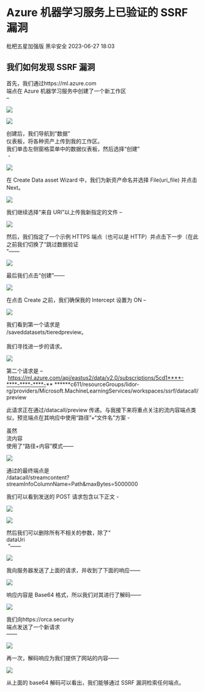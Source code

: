 #  Azure 机器学习服务上已验证的 SSRF 漏洞   
枇杷五星加强版  黑伞安全   2023-06-27 18:03  
  
## 我们如何发现 SSRF 漏洞  
  
  
首先，我们通过https://ml.azure.com  
端点在 Azure 机器学习服务中创建了一个新工作区  
–  
  
![](https://mmbiz.qpic.cn/mmbiz_png/ZS0VQrDMfGp9U96DdBbTIjzVElRNbSRZykGOIomLHyaZwcqPRa7oQLuWJBgU5CvZzgErVGW0elWrqLc6LzWskg/640?wx_fmt=png "")  
  
![](https://mmbiz.qpic.cn/mmbiz_png/ZS0VQrDMfGp9U96DdBbTIjzVElRNbSRZGpw4mSK6NUOVUzb33zckibkyG3EwR8AIlCX63CSQGcv5qNan0Cq6Ifw/640?wx_fmt=png "")  
  
创建后，我们导航到“数据”  
仪表板，将各种资产上传到我的工作区。  
我们单击左侧窗格菜单中的数据仪表板，然后选择“创建”  
 -  
  
![](https://mmbiz.qpic.cn/mmbiz_png/ZS0VQrDMfGp9U96DdBbTIjzVElRNbSRZRhMR1Riaic6q3GQIIzSQYlRia4j8qMe0EYDxD3vTXaYicR7WEQ8icyjz8TQ/640?wx_fmt=png "")  
  
在 Create Data asset Wizard 中，我们为新资产命名并选择 File(uri_file) 并点击 Next。  
  
![](https://mmbiz.qpic.cn/mmbiz_png/ZS0VQrDMfGp9U96DdBbTIjzVElRNbSRZ5oQGetzASSic3OEPad2icBQwymSUzhLcO2KYGE8fYibDltzia2gNE1G3Fg/640?wx_fmt=png "")  
  
我们继续选择“来自 URI”以上传我新指定的文件 –  
  
![](https://mmbiz.qpic.cn/mmbiz_png/ZS0VQrDMfGp9U96DdBbTIjzVElRNbSRZtLx1b5ZsL6xNicN2zpb0h2icub9C063FKD6NxkPzUibjxhBQcPAFJHQuQ/640?wx_fmt=png "")  
  
然后，我们指定了一个示例 HTTPS 端点（也可以是 HTTP）并点击下一步（在此之前我们切换了“跳过数据验证  
”——  
  
![](https://mmbiz.qpic.cn/mmbiz_png/ZS0VQrDMfGp9U96DdBbTIjzVElRNbSRZamOknw6xBCdUWxL0gIoPTribx1c5xAbicXLugmibvQKF2ia01EvQ9dVrTQ/640?wx_fmt=png "")  
  
最后我们点击“创建”——  
  
![](https://mmbiz.qpic.cn/mmbiz_png/ZS0VQrDMfGp9U96DdBbTIjzVElRNbSRZaRe24lLRYHU8EoZEtjqicA6rshicJVmEpLCA0BdgD7nofPTqYNKF1fqw/640?wx_fmt=png "")  
  
在点击 Create 之前，我们确保我的 Intercept 设置为 ON –  
  
![](https://mmbiz.qpic.cn/mmbiz_png/ZS0VQrDMfGp9U96DdBbTIjzVElRNbSRZVlUloWgxzc1MpUZyNnfPHMTG7byteH4hNKibpLSbzH3sadKeXFFUXJg/640?wx_fmt=png "")  
  
我们看到第一个请求是  
/saveddatasets/tieredpreview。  
   
我们寻找进一步的请求。  
  
![](https://mmbiz.qpic.cn/mmbiz_png/ZS0VQrDMfGp9U96DdBbTIjzVElRNbSRZ5WJULNoiac6VRQicU9NpXbJm7yguFenPNmBWBPgXFS2DzVEfNafQk5Qg/640?wx_fmt=png "")  
  
第二个请求是 – https://ml.azure.com/api/eastus2/data/v2.0/subscriptions/5cd1****-****-****-****-** ******c611/resourceGroups/lidor-rg/providers/Microsoft.MachineLearningServices/workspaces/ssrf/datacall/preview  
  
  
此请求正在通过/datacall/preview 传递。与我接下来将重点关注的流内容端点类似，预览端点在其响应中使用“路径”+“文件名”方案 -  
  
  
虽然  
流内容  
使用了“路径+内容”模式——  
  
![](https://mmbiz.qpic.cn/mmbiz_png/ZS0VQrDMfGp9U96DdBbTIjzVElRNbSRZubyia2ibBia1C3rdqD08Gh0zntNfzy4yARjlypnkpdZuLh6pceCRmsSRQ/640?wx_fmt=png "")  
  
通过的最终端点是  
/datacall/streamcontent?streamInfoColumnName=Path&maxBytes=5000000  
  
我们可以看到发送的 POST 请求包含以下正文 -  
  
![](https://mmbiz.qpic.cn/mmbiz_png/ZS0VQrDMfGp9U96DdBbTIjzVElRNbSRZWcfNF2hC1ntOAjJySLZcDwmM0uic1XPibFfzUb2QgNdjoarQWy3kEztg/640?wx_fmt=png "")  
  
![](https://mmbiz.qpic.cn/mmbiz_png/ZS0VQrDMfGp9U96DdBbTIjzVElRNbSRZ3SPeRhxIVnVr8wUGJ76BBeclaSRAMFUQJSISOXEZGsg4MUaIwQjCMg/640?wx_fmt=png "")  
  
然后我们可以删除所有不相关的参数，除了“   
dataUri  
 ”——  
  
![](https://mmbiz.qpic.cn/mmbiz_png/ZS0VQrDMfGp9U96DdBbTIjzVElRNbSRZ3H6ojWERr6VUaNQWkHRppbxv0wI1Hf3IXfnP5w7qzY9j6OFHZMq2eQ/640?wx_fmt=png "")  
  
我向服务器发送了上面的请求，并收到了下面的响应——  
  
![](https://mmbiz.qpic.cn/mmbiz_png/ZS0VQrDMfGp9U96DdBbTIjzVElRNbSRZ6lAiagP8twIstwXDhz47SiczmnM88QGd96y0347RoZTBxXpKAJaXyHlw/640?wx_fmt=png "")  
  
响应内容是 Base64 格式，所以我们对其进行了解码——  
  
![](https://mmbiz.qpic.cn/mmbiz_png/ZS0VQrDMfGp9U96DdBbTIjzVElRNbSRZkXDfbPyG4icue18flHf8NwFrbzRiaBE9CPVQKPtPKPzgO0IyUIAH7bXw/640?wx_fmt=png "")  
  
我们向https://orca.security  
端点发送了一个新请求  
——  
  
![](https://mmbiz.qpic.cn/mmbiz_png/ZS0VQrDMfGp9U96DdBbTIjzVElRNbSRZOIIOujZcoQSjxrI5oFnG4XnLzygHuCqoiaZXtfXKxX52f1ia7rKpUX7A/640?wx_fmt=png "")  
  
再一次，解码响应为我们提供了网站的内容——  
  
![](https://mmbiz.qpic.cn/mmbiz_png/ZS0VQrDMfGp9U96DdBbTIjzVElRNbSRZK1iaRVgFaRUBnzkkBjcW4AwKNibIQmujbib0r10Rjs9HLMlDt4PMFD4PQ/640?wx_fmt=png "")  
  
从上面的 base64 解码可以看出，我们能够通过 SSRF 漏洞检索任何端点。  
  
  
